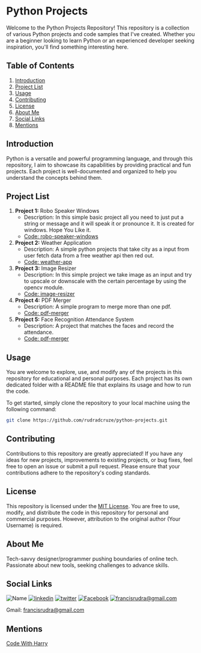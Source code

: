 # Python Projects

Welcome to the Python Projects Repository! This repository is a collection of various Python projects and code samples that I've created. Whether you are a beginner looking to learn Python or an experienced developer seeking inspiration, you'll find something interesting here.

## Table of Contents
1. [Introduction](#introduction)
2. [Project List](#project-list)
3. [Usage](#usage)
4. [Contributing](#contributing)
4. [License](#license)
5. [About Me](#about-me)
6. [Social Links](#social-links)
7. [Mentions](#mentions)

## Introduction
Python is a versatile and powerful programming language, and through this repository, I aim to showcase its capabilities by providing practical and fun projects. Each project is well-documented and organized to help you understand the concepts behind them.

## Project List
1. **Project 1:** Robo Speaker Windows
    * Description: In this simple basic project all you need to just put a string or message and it will speak it or pronounce it. It is created for windows. Hope You Like it.
    * [Code: robo-speaker-windows](/robo-speaker-windows/)
2. **Project 2:** Weather Application
    * Description: A simple python projects that take city as a input from user fetch data from a free weather api then red out.
    * [Code: weather-app](/weather-app/)
3. **Project 3:** Image Resizer
    * Description: In this simple project we take image as an input and try to upscale or downscale with the certain percentage by using the opencv module.
    * [Code: image-resizer](/image-resizer/)
4. **Project 4:** PDF Merger
    * Description: A simple program to merge more than one pdf.
    * [Code: pdf-merger](/pdf-merger/)
4. **Project 5:** Face Recognition Attendance System
    * Description: A project that matches the faces and record the attendance.
    * [Code: pdf-merger](/face-recognition-attendance/)

## Usage
You are welcome to explore, use, and modify any of the projects in this repository for educational and personal purposes. Each project has its own dedicated folder with a README file that explains its usage and how to run the code.

To get started, simply clone the repository to your local machine using the following command:

```bash
git clone https://github.com/rudradcruze/python-projects.git
```

## Contributing
Contributions to this repository are greatly appreciated! If you have any ideas for new projects, improvements to existing projects, or bug fixes, feel free to open an issue or submit a pull request. Please ensure that your contributions adhere to the repository's coding standards.

## License
This repository is licensed under the [MIT License](/LICENSE). You are free to use, modify, and distribute the code in this repository for personal and commercial purposes. However, attribution to the original author (Your Username) is required.

## About Me
Tech-savvy designer/programmer pushing boundaries of online tech. Passionate about new tools, seeking challenges to advance skills.


## Social Links
![Name](https://img.shields.io/badge/Name-Francis%20Rudra%20D%20Cruze-yellowgreen?style=for-the-badge)
[![linkedin](https://img.shields.io/badge/linkedin-0A66C2?style=for-the-badge&logo=linkedin&logoColor=white)](https://www.linkedin.com/in/rudradcruze)
[![twitter](https://img.shields.io/badge/twitter-1DA1F2?style=for-the-badge&logo=twitter&logoColor=white)](https://twitter.com/rudradcruze)
[![Facebook](https://img.shields.io/badge/facebook-4267B2?style=for-the-badge&logo=facebook&logoColor=white)](https://facebook.com/rudradcruze)
[![francisrudra@gmail.com](https://img.shields.io/badge/gmail-4267B2?style=for-the-badge&logo=gmail&logoColor=white)](mailto:francisrudra@gmail.com)

Gmail: [francisrudra@gmail.com](mailto:francisrudra@gmail.com)


## Mentions
[Code With Harry](https://www.youtube.com/watch?v=fqF9M92jzUo)
